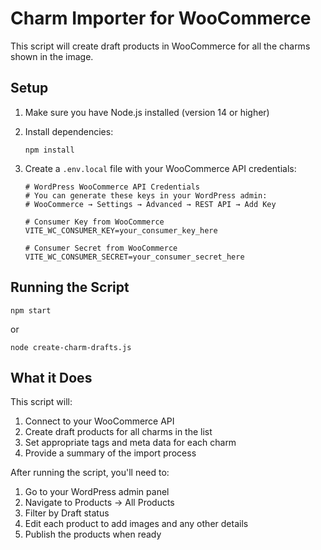 # Charm Importer for WooCommerce

This script will create draft products in WooCommerce for all the charms shown in the image.

## Setup

1. Make sure you have Node.js installed (version 14 or higher)

2. Install dependencies:
   ```
   npm install
   ```

3. Create a `.env.local` file with your WooCommerce API credentials:
   ```
   # WordPress WooCommerce API Credentials
   # You can generate these keys in your WordPress admin:
   # WooCommerce → Settings → Advanced → REST API → Add Key
   
   # Consumer Key from WooCommerce
   VITE_WC_CONSUMER_KEY=your_consumer_key_here
   
   # Consumer Secret from WooCommerce
   VITE_WC_CONSUMER_SECRET=your_consumer_secret_here
   ```

## Running the Script

```
npm start
```

or 

```
node create-charm-drafts.js
```

## What it Does

This script will:

1. Connect to your WooCommerce API
2. Create draft products for all charms in the list
3. Set appropriate tags and meta data for each charm
4. Provide a summary of the import process

After running the script, you'll need to:
1. Go to your WordPress admin panel
2. Navigate to Products → All Products
3. Filter by Draft status
4. Edit each product to add images and any other details
5. Publish the products when ready 